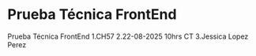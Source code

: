 # Prueba Técnica FrontEnd

Prueba Técnica FrontEnd 
1.CH57
2.22-08-2025  10hrs CT
3.Jessica Lopez Perez
